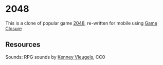 2048
====

This is a clone of popular game [2048](http://gabrielecirulli.github.io/2048/), re-written for mobile using [Game Closure](http://gameclosure.com/)

Resources
----
Sounds: RPG sounds by [Kenney Vleugels](http://kenney.nl), CC0

